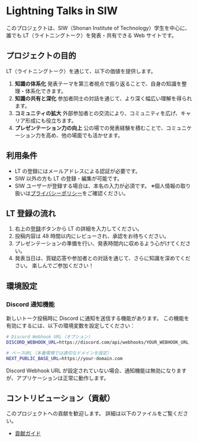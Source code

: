 # Lightning Talks in SIW

このプロジェクトは、SIW（Shonan Institute of Technology）学生を中心に、誰でも LT（ライトニングトーク）を発表・共有できる Web サイトです。

## プロジェクトの目的

LT（ライトニングトーク）を通じて、以下の価値を提供します。

1. **知識の体系化**
   発表テーマを第三者視点で振り返ることで、自身の知識を整理・体系化できます。
2. **知識の共有と深化**
   参加者同士の対話を通じて、より深く幅広い理解を得られます。
3. **コミュニティの拡大**
   外部参加者との交流により、コミュニティを広げ、キャリア形成にも役立ちます。
4. **プレゼンテーション力の向上**
   公の場での発表経験を積むことで、コミュニケーション力を高め、他の場面でも活かせます。

## 利用条件

- LT の登録にはメールアドレスによる認証が必要です。
- SIW 以外の方も LT の登録・編集が可能です。
- SIW ユーザーが登録する場合は、本名の入力が必須です。
  ※個人情報の取り扱いは[プライバシーポリシー](https://siw-lt.vercel.app/legal/privacy)をご確認ください。

## LT 登録の流れ

1. 右上の[登録](https://siw-lt.vercel.app/register)ボタンから LT の詳細を入力してください。
2. 投稿内容は 48 時間以内にレビューされ、承認をお待ちください。
3. プレゼンテーションの準備を行い、発表時間内に収めるよう心がけてください。
4. 発表当日は、質疑応答や参加者との対話を通じて、さらに知識を深めてください。
   楽しんでご参加ください！

## 環境設定

### Discord 通知機能

新しいトーク投稿時に Discord に通知を送信する機能があります。
この機能を有効にするには、以下の環境変数を設定してください：

```bash
# Discord Webhook URL（オプション）
DISCORD_WEBHOOK_URL=https://discord.com/api/webhooks/YOUR_WEBHOOK_URL

# ベースURL（本番環境では適切なドメインを設定）
NEXT_PUBLIC_BASE_URL=https://your-domain.com
```

Discord Webhook URL が設定されていない場合、通知機能は無効になりますが、アプリケーションは正常に動作します。

## コントリビューション（貢献）

このプロジェクトへの貢献を歓迎します。
詳細は以下のファイルをご覧ください。

- [貢献ガイド](docs/README.md)
